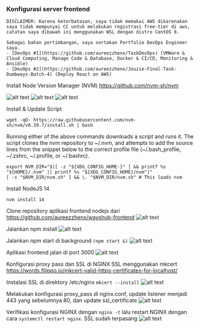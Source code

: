 ### Konfigurasi server frontend
```
DISCLAIMER: Karena keterbatasan, saya tidak memakai AWS dikarenakan saya tidak mempunyai CC untuk melakukan registrasi free-tier di aws, catatan saya dibawah ini menggunakan WSL dengan distro CentOS 8.

Sebagai bahan pertimbangan, saya sertakan Portfolio DevOps Engineer saya.
- [DevOps #1](https://github.com/aureezzhenx/TaskDevOps) (VMWare & Cloud Computing, Manage Code & Database, Docker & CI/CD, Monitoring & Ansible)
- [DevOps #2](https://github.com/aureezzhenx/Jouzie-Final-Task-Dumbways-Batch-4) (Deploy React on AWS)
```

Install Node Version Manager (NVM) https://github.com/nvm-sh/nvm

![alt text](https://github.com/aureezzhenx/devops3/blob/main/konfigurasi/5.png)
![alt text](https://github.com/aureezzhenx/devops3/blob/main/konfigurasi/6.png)
![alt text](https://github.com/aureezzhenx/devops3/blob/main/konfigurasi/7.png)

Install & Update Script
```
wget -qO- https://raw.githubusercontent.com/nvm-sh/nvm/v0.39.7/install.sh | bash
```

Running either of the above commands downloads a script and runs it. The script clones the nvm repository to ~/.nvm, and attempts to add the source lines from the snippet below to the correct profile file (~/.bash_profile, ~/.zshrc, ~/.profile, or ~/.bashrc).
```
export NVM_DIR="$([ -z "${XDG_CONFIG_HOME-}" ] && printf %s "${HOME}/.nvm" || printf %s "${XDG_CONFIG_HOME}/nvm")"
[ -s "$NVM_DIR/nvm.sh" ] && \. "$NVM_DIR/nvm.sh" # This loads nvm
```

Install NodeJS 14
```
nvm install 14
```

Clone repository aplikasi frontend nodejs dari https://github.com/aureezzhenx/wayshub-frontend
![alt text](https://github.com/aureezzhenx/devops3/blob/main/konfigurasi/9.png)

Jalankan npm install 
![alt text](https://github.com/aureezzhenx/devops3/blob/main/konfigurasi/10.png)

Jalankan npm start di background `(npm start &)`
![alt text](https://github.com/aureezzhenx/devops3/blob/main/konfigurasi/11.png)

Aplikasi frontend jalan di port 3000
![alt text](https://github.com/aureezzhenx/devops3/blob/main/konfigurasi/14.png)

Konfigurasi proxy pass dan SSL di NGINX
SSL menggunakan mkcert https://words.filippo.io/mkcert-valid-https-certificates-for-localhost/

Instalasi SSL di direktory /etc/nginx `mkcert --install`
![alt text](https://github.com/aureezzhenx/devops3/blob/main/konfigurasi/12.png)

Melakukan konfigurasi proxy_pass di nginx.conf, update listener menjadi 443 yang sebelumnya 80, dan update ssl_certificate
![alt text](https://github.com/aureezzhenx/devops3/blob/main/konfigurasi/13.png)

Verifikasi konfigurasi NGINX dengan `nginx -t` lalu restart NGINX dengan cara `systemctl restart nginx`. SSL sudah terpasang
![alt text](https://github.com/aureezzhenx/devops3/blob/main/konfigurasi/15.png)


